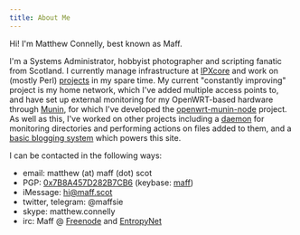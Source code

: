 ```yaml
---
title: About Me
---
```


Hi! I'm Matthew Connelly, best known as Maff.

I'm a Systems Administrator, hobbyist photographer and scripting fanatic from Scotland. I currently manage infrastructure at [IPXcore][1] and work on (mostly Perl) [projects][2] in my spare time. My current "constantly improving" project is my home network, which I've added multiple access points to, and have set up external monitoring for my OpenWRT-based hardware through [Munin][3], for which I've developed the [openwrt-munin-node][4] project. As well as this, I've worked on other projects including a [daemon][5] for monitoring directories and performing actions on files added to them, and a [basic blogging system][6] which powers this site.

I can be contacted in the following ways:

- email: matthew (at) maff (dot) scot
- PGP: [0x7B8A457D282B7CB6][9] (keybase: [maff][10])
- iMessage: hi@maff.scot
- twitter, telegram: @maffsie
- skype: matthew.connelly
- irc: Maff @ [Freenode][7] and [EntropyNet][8]

[1]: https://www.ipxcore.com/
[2]: https://github.com/MaffC/
[3]: http://munin-monitoring.org/
[4]: https://github.com/MaffC/openwrt-munin-node/
[5]: https://github.com/MaffC/ayudante-lobo/
[6]: https://github.com/MaffC/BlogAlba/
[7]: https://freenode.net/
[8]: https://entropynet.net/
[9]: http://pgp.mit.edu:11371/pks/lookup?op=get&search=0x7B8A457D282B7CB6
[10]: https://keybase.io/maff/
